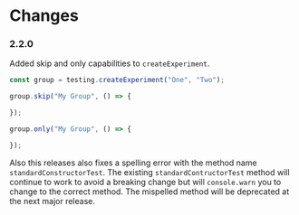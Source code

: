 # Changes

### 2.2.0

Added skip and only capabilities to ```createExperiment```.

```js
const group = testing.createExperiment("One", "Two");

group.skip("My Group", () => {

});

group.only("My Group", () => {

});
```

Also this releases also fixes a spelling error with the method name ```standardConstructorTest```. The existing ```standardContructorTest``` method will continue to work to avoid a breaking change but will ```console.warn``` you to change to the correct method. The mispelled method will be deprecated at the next major release.